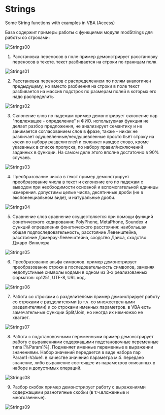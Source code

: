 # Strings
Some String functions with examples in VBA (Access)

База содержит примеры работы с функциями модуля modStrings для работы со строками:

![Strings00](https://github.com/iKaRus-VLZ/Strings/assets/8457437/80ec1187-a377-4671-8abb-4a19f7e80375)

1. Расстановка переносов в поле
пример демонстрирует расстановку переносов в тексте. текст разбивается на строки по границам поля.

![Strings01](https://github.com/iKaRus-VLZ/Strings/assets/8457437/f4f1a9cd-5a2f-47dd-b4f1-3de82f1411d0)

2. Расстановка переносов с распределением по полям
аналогичен предыдущему, но вместо разбиения на строки в поле текст разбивается на массив подстрок по размерам полей в которых его надо распределить

![Strings02](https://github.com/iKaRus-VLZ/Strings/assets/8457437/b6789eea-d291-4cde-ac72-59d62690d6e2)

3. Склонение слов по падежам
пример демонстрирует склонение пар "подлежащее - определение" и ФИО.
используемая функция не делает разбор предложения, не анализирует семантику и не занимается согласованием слов в фразе, также - никак не различает одушевленные/неодушевленные просто бьёт строку на куски по набору разделителей и склоняет каждое слово, кроме указанных в списке пропуска, по набору правил/исключений заданных в функции. На самом деле этого вполне достаточно в 90% случаев.

![Strings03](https://github.com/iKaRus-VLZ/Strings/assets/8457437/a2be1544-fd24-4d26-ac02-01b46e393601)

4. Преобразование числа в текст
пример демонстрирует преобразование числа в текст и склонение его по падежам с выводом при необходимости основной и вспомогательной единицы измерения.
допустимы целые числа, десятичные дроби (не в экспоненциальном виде), и натуральные дроби.

![Strings04](https://github.com/iKaRus-VLZ/Strings/assets/8457437/807e4487-45af-4c25-849d-175313bd1c56)

5. Сравнение слов
сравнение осуществляется при помощи функций фонетического кодирования: PolyPhone, MetaPhone, Soundex и функций определения фонетического расстояния: наибольшая общая подпоследовательность, расстояние Левенштейна, расстояние Дамерау-Левенштейна, cходство Дайса, сходство Джаро-Винклера

![Strings05](https://github.com/iKaRus-VLZ/Strings/assets/8457437/5ebb9e5c-22e9-434d-a0a3-bcac0ae5d58b)

6. Преобразование альфа символов.
пример демонстрирует преобразование строки в последовательность символов, заменяя недопустимые символы кодами в одном из 3-х реализованных форматов: cp1251, UTF-8, URL код.

![Strings06](https://github.com/iKaRus-VLZ/Strings/assets/8457437/213f1ad3-fc54-4c8d-a652-f0d57b96c22d)

7. Работа со строками с разделителями
пример демонстрирует работу со строками с разделителями (в т.ч. со множественными разделителями) и со строками именных параметров.
в VBA есть замечательные функции Split/Join, но иногда их немножко не хватает.

![Strings07](https://github.com/iKaRus-VLZ/Strings/assets/8457437/2a332c30-7416-41ce-ab84-e79cfe07507d)

8. Работа с подстановочными переменными
пример демонстрирует работу с выражениями содержащими подстановочные переменные типа [%Param1%]. Подменяет именные переменные в выражении значениями. Набор значений передается в виде набора пар Param1=Value1. в качестве значения параметра м.б. передано значение, либо выражение состоящее из параметров описанных в наборе и допустимых операций.

![Strings08](https://github.com/iKaRus-VLZ/Strings/assets/8457437/c0248b57-4951-481b-814d-13f5225ac373)

9. Разбор скобок
пример демонстрирует работу с выражениями содержащими разнотипные скобки (в т.ч.вложенные и многозвенные).

![Strings09](https://github.com/iKaRus-VLZ/Strings/assets/8457437/e4deec6c-e924-43ac-a90b-4a0f3cc3ca33)
